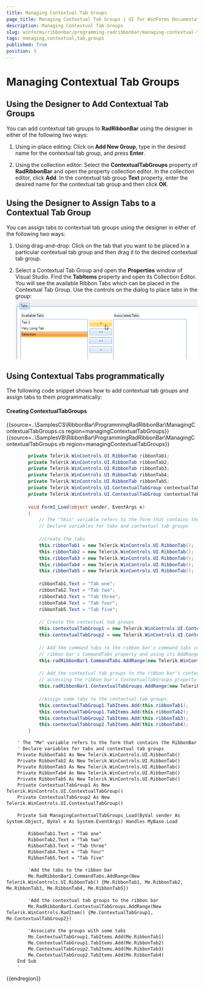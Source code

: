 ```yaml
---
title: Managing Contextual Tab Groups
page_title: Managing Contextual Tab Groups | UI for WinForms Documentation
description: Managing Contextual Tab Groups
slug: winforms/ribbonbar/programming-radribbonbar/managing-contextual-tab-groups
tags: managing,contextual,tab,groups
published: True
position: 3
---
```


# Managing Contextual Tab Groups



## Using the Designer to Add Contextual Tab Groups

You can add contextual tab groups to __RadRibbonBar__ using the designer in either of the following two ways:

1. Using in-place editing: Click on __Add New Group__, type in the desired name for the contextual tab group, and press __Enter__.

2. Using the collection editor: Select the __ContextualTabGroups__ property of __RadRibbonBar__ and open the property collection editor. In the collection editor, click __Add__. In the contextual tab group __Text__ property, enter the desired name for the contextual tab group and then click __OK__.

## Using the Designer to Assign Tabs to a Contextual Tab Group

You can assign tabs to contextual tab groups using the designer in either of the following two ways: 

1. Using drag-and-drop: Click on the tab that you want to be placed in a particular contextual tab group and then drag it to the desired contextual tab group.

2. Select a Contextual Tab Group and open the __Properties__ window of Visual Studio. Find the __TabItems__ property and open its Collection Editor. You will see the available Ribbon Tabs which can be placed in the Contextual Tab Group. Use the controls on the dialog to place tabs in the group:<br>![ribbonbar-programming-radribbonbar-managing-contextual-tab-groups 001](images/ribbonbar-programming-radribbonbar-managing-contextual-tab-groups001.png)

## Using Contextual Tabs programmatically

The following code snippet shows how to add contextual tab groups and assign tabs to them programmatically:

#### Creating ContextualTabGroups

{{source=..\SamplesCS\RibbonBar\ProgrammingRadRibbonBar\ManagingContextualTabGroups.cs region=managingContextualTabGroups}} 
{{source=..\SamplesVB\RibbonBar\ProgrammingRadRibbonBar\ManagingContextualTabGroups.vb region=managingContextualTabGroups}} 

````C#
        private Telerik.WinControls.UI.RibbonTab ribbonTab1;
        private Telerik.WinControls.UI.RibbonTab ribbonTab2;
        private Telerik.WinControls.UI.RibbonTab ribbonTab3;
        private Telerik.WinControls.UI.RibbonTab ribbonTab4;
        private Telerik.WinControls.UI.RibbonTab ribbonTab5;
        private Telerik.WinControls.UI.ContextualTabGroup contextualTabGroup1;
        private Telerik.WinControls.UI.ContextualTabGroup contextualTabGroup2;

        void Form1_Load(object sender, EventArgs e)
        {
            // The "this" variable refers to the form that contains the ribbonbar
            // Declare variables for tabs and contextual tab groups

            //Create the tabs
            this.ribbonTab1 = new Telerik.WinControls.UI.RibbonTab();
            this.ribbonTab2 = new Telerik.WinControls.UI.RibbonTab();
            this.ribbonTab3 = new Telerik.WinControls.UI.RibbonTab();
            this.ribbonTab4 = new Telerik.WinControls.UI.RibbonTab();
            this.ribbonTab5 = new Telerik.WinControls.UI.RibbonTab();

            ribbonTab1.Text = "Tab one";
            ribbonTab2.Text = "Tab two";
            ribbonTab3.Text = "Tab three";
            ribbonTab4.Text = "Tab four";
            ribbonTab5.Text = "Tab five";

            // Create the contextual tab groups
            this.contextualTabGroup1 = new Telerik.WinControls.UI.ContextualTabGroup();
            this.contextualTabGroup2 = new Telerik.WinControls.UI.ContextualTabGroup();

            // Add the command tabs to the ribbon bar's command tabs collection by accessing the
            // ribbon bar's CommandTabs property and using its AddRange method
            this.radRibbonBar1.CommandTabs.AddRange(new Telerik.WinControls.UI.RibbonTab[] { ribbonTab1, ribbonTab2, ribbonTab3, ribbonTab4, ribbonTab5 });

            // Add the contextual tab groups to the ribbon bar's contextual tab groups collection by
            // accessing the ribbon bar's ContextualTabGroups property and using its AddRange method
            this.radRibbonBar1.ContextualTabGroups.AddRange(new Telerik.WinControls.RadItem[] { this.contextualTabGroup1, this.contextualTabGroup2 });

            //Assign some tabs to the contextual tab groups.
            this.contextualTabGroup1.TabItems.Add(this.ribbonTab1);
            this.contextualTabGroup1.TabItems.Add(this.ribbonTab2);
            this.contextualTabGroup2.TabItems.Add(this.ribbonTab3);
            this.contextualTabGroup2.TabItems.Add(this.ribbonTab4);
        }
````
````VB.NET
    ' The "Me" variable refers to the form that contains the RibbonBar
    ' Declare variables for tabs and contextual tab groups
    Private RibbonTab1 As New Telerik.WinControls.UI.RibbonTab()
    Private RibbonTab2 As New Telerik.WinControls.UI.RibbonTab()
    Private RibbonTab3 As New Telerik.WinControls.UI.RibbonTab()
    Private RibbonTab4 As New Telerik.WinControls.UI.RibbonTab()
    Private RibbonTab5 As New Telerik.WinControls.UI.RibbonTab()
    Private ContextualTabGroup1 As New Telerik.WinControls.UI.ContextualTabGroup()
    Private ContextualTabGroup2 As New Telerik.WinControls.UI.ContextualTabGroup()

    Private Sub ManagingContextualTabGroups_Load(ByVal sender As System.Object, ByVal e As System.EventArgs) Handles MyBase.Load

        RibbonTab1.Text = "Tab one"
        RibbonTab2.Text = "Tab two"
        RibbonTab3.Text = "Tab three"
        RibbonTab4.Text = "Tab four"
        RibbonTab5.Text = "Tab five"

        'Add the tabs to the ribbon bar
        Me.RadRibbonBar1.CommandTabs.AddRange(New Telerik.WinControls.UI.RibbonTab() {Me.RibbonTab1, Me.RibbonTab2, Me.RibbonTab3, Me.RibbonTab4, Me.RibbonTab5})

        'Add the contextual tab groups to the ribbon bar
        Me.RadRibbonBar1.ContextualTabGroups.AddRange(New Telerik.WinControls.RadItem() {Me.ContextualTabGroup1, Me.ContextualTabGroup2})

        'Associate the groups with some tabs
        Me.ContextualTabGroup1.TabItems.Add(Me.RibbonTab1)
        Me.ContextualTabGroup1.TabItems.Add(Me.RibbonTab2)
        Me.ContextualTabGroup2.TabItems.Add(Me.RibbonTab3)
        Me.ContextualTabGroup2.TabItems.Add(Me.RibbonTab4)
    End Sub
    '
````

{{endregion}} 









